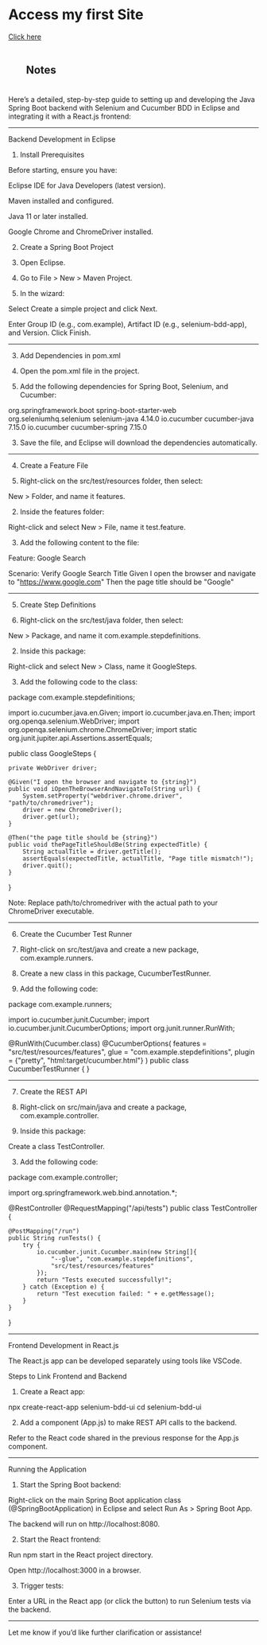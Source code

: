 <html>
  <head>
    <title>My first site</title>
  </head>
  <body>
    <h1>Access my first Site </h1>
    <a href = "https://rashique003.github.io/learning-test/site/">Click here</a><br><br>
    <h2><ul>Notes</ul></h2> <br>
  </body>
</html>
Here’s a detailed, step-by-step guide to setting up and developing the Java Spring Boot backend with Selenium and Cucumber BDD in Eclipse and integrating it with a React.js frontend:


---

Backend Development in Eclipse

1. Install Prerequisites

Before starting, ensure you have:

Eclipse IDE for Java Developers (latest version).

Maven installed and configured.

Java 11 or later installed.

Google Chrome and ChromeDriver installed.


2. Create a Spring Boot Project

1. Open Eclipse.


2. Go to File > New > Maven Project.


3. In the wizard:

Select Create a simple project and click Next.

Enter Group ID (e.g., com.example), Artifact ID (e.g., selenium-bdd-app), and Version. Click Finish.





---

3. Add Dependencies in pom.xml

1. Open the pom.xml file in the project.


2. Add the following dependencies for Spring Boot, Selenium, and Cucumber:

<dependencies>
    <!-- Spring Boot Starter Web -->
    <dependency>
        <groupId>org.springframework.boot</groupId>
        <artifactId>spring-boot-starter-web</artifactId>
    </dependency>
    <!-- Selenium -->
    <dependency>
        <groupId>org.seleniumhq.selenium</groupId>
        <artifactId>selenium-java</artifactId>
        <version>4.14.0</version>
    </dependency>
    <!-- Cucumber -->
    <dependency>
        <groupId>io.cucumber</groupId>
        <artifactId>cucumber-java</artifactId>
        <version>7.15.0</version>
    </dependency>
    <dependency>
        <groupId>io.cucumber</groupId>
        <artifactId>cucumber-spring</artifactId>
        <version>7.15.0</version>
    </dependency>
</dependencies>


3. Save the file, and Eclipse will download the dependencies automatically.




---

4. Create a Feature File

1. Right-click on the src/test/resources folder, then select:

New > Folder, and name it features.



2. Inside the features folder:

Right-click and select New > File, name it test.feature.



3. Add the following content to the file:

Feature: Google Search

  Scenario: Verify Google Search Title
    Given I open the browser and navigate to "https://www.google.com"
    Then the page title should be "Google"




---

5. Create Step Definitions

1. Right-click on the src/test/java folder, then select:

New > Package, and name it com.example.stepdefinitions.



2. Inside this package:

Right-click and select New > Class, name it GoogleSteps.



3. Add the following code to the class:

package com.example.stepdefinitions;

import io.cucumber.java.en.Given;
import io.cucumber.java.en.Then;
import org.openqa.selenium.WebDriver;
import org.openqa.selenium.chrome.ChromeDriver;
import static org.junit.jupiter.api.Assertions.assertEquals;

public class GoogleSteps {

    private WebDriver driver;

    @Given("I open the browser and navigate to {string}")
    public void iOpenTheBrowserAndNavigateTo(String url) {
        System.setProperty("webdriver.chrome.driver", "path/to/chromedriver");
        driver = new ChromeDriver();
        driver.get(url);
    }

    @Then("the page title should be {string}")
    public void thePageTitleShouldBe(String expectedTitle) {
        String actualTitle = driver.getTitle();
        assertEquals(expectedTitle, actualTitle, "Page title mismatch!");
        driver.quit();
    }
}

Note: Replace path/to/chromedriver with the actual path to your ChromeDriver executable.




---

6. Create the Cucumber Test Runner

1. Right-click on src/test/java and create a new package, com.example.runners.


2. Create a new class in this package, CucumberTestRunner.


3. Add the following code:

package com.example.runners;

import io.cucumber.junit.Cucumber;
import io.cucumber.junit.CucumberOptions;
import org.junit.runner.RunWith;

@RunWith(Cucumber.class)
@CucumberOptions(
    features = "src/test/resources/features",
    glue = "com.example.stepdefinitions",
    plugin = {"pretty", "html:target/cucumber.html"}
)
public class CucumberTestRunner {
}




---

7. Create the REST API

1. Right-click on src/main/java and create a package, com.example.controller.


2. Inside this package:

Create a class TestController.



3. Add the following code:

package com.example.controller;

import org.springframework.web.bind.annotation.*;

@RestController
@RequestMapping("/api/tests")
public class TestController {

    @PostMapping("/run")
    public String runTests() {
        try {
            io.cucumber.junit.Cucumber.main(new String[]{
                "--glue", "com.example.stepdefinitions",
                "src/test/resources/features"
            });
            return "Tests executed successfully!";
        } catch (Exception e) {
            return "Test execution failed: " + e.getMessage();
        }
    }
}




---

Frontend Development in React.js

The React.js app can be developed separately using tools like VSCode.

Steps to Link Frontend and Backend

1. Create a React app:

npx create-react-app selenium-bdd-ui
cd selenium-bdd-ui


2. Add a component (App.js) to make REST API calls to the backend.



Refer to the React code shared in the previous response for the App.js component.


---

Running the Application

1. Start the Spring Boot backend:

Right-click on the main Spring Boot application class (@SpringBootApplication) in Eclipse and select Run As > Spring Boot App.

The backend will run on http://localhost:8080.



2. Start the React frontend:

Run npm start in the React project directory.

Open http://localhost:3000 in a browser.



3. Trigger tests:

Enter a URL in the React app (or click the button) to run Selenium tests via the backend.





---

Let me know if you’d like further clarification or assistance!

